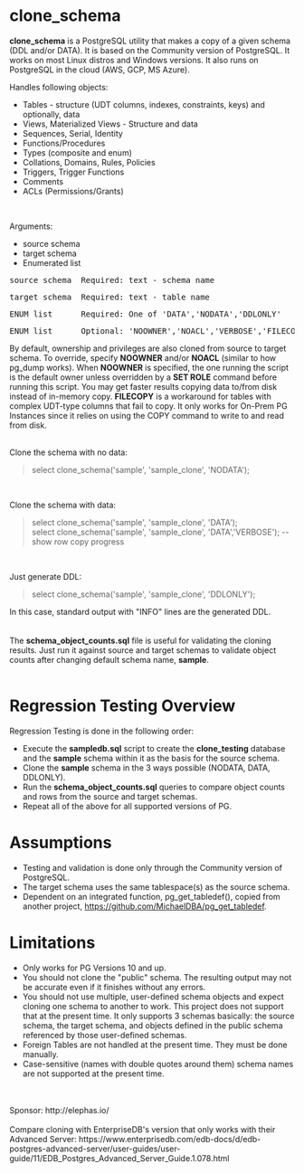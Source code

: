 # clone_schema

**clone_schema** is a PostgreSQL utility that makes a copy of a given schema (DDL and/or DATA). It is based on the Community version of PostgreSQL. It works on most Linux distros and Windows versions.  It also runs on PostgreSQL in the cloud (AWS, GCP, MS Azure).

Handles following objects:

* Tables - structure (UDT columns, indexes, constraints, keys) and optionally, data
* Views, Materialized Views - Structure and data
* Sequences, Serial, Identity
* Functions/Procedures
* Types (composite and enum)
* Collations, Domains, Rules, Policies
* Triggers, Trigger Functions
* Comments
* ACLs (Permissions/Grants)

<br/>

Arguments:
* source schema
* target schema
* Enumerated list

<pre>source schema  Required: text - schema name</pre>
<pre>target schema  Required: text - table name</pre>
<pre>ENUM list      Required: One of 'DATA','NODATA','DDLONLY'</pre>
<pre>ENUM list      Optional: 'NOOWNER','NOACL','VERBOSE','FILECOPY'</pre>
By default, ownership and privileges are also cloned from source to target schema.  To override, specify **NOOWNER** and/or **NOACL** (similar to how pg_dump works). When **NOOWNER** is specified, the one running the script is the default owner unless overridden by a **SET ROLE** command before running this script. You may get faster results copying data to/from disk instead of in-memory copy. **FILECOPY** is a workaround for tables with complex UDT-type columns that fail to copy.  It only works for On-Prem PG Instances since it relies on using the COPY command to write to and read from disk.
<br/><br/>

Clone the schema with no data:
<br/>
>select clone_schema('sample', 'sample_clone', 'NODATA');
<br/>

Clone the schema with data:
<br/>
>select clone_schema('sample', 'sample_clone', 'DATA');<br/>
>select clone_schema('sample', 'sample_clone', 'DATA','VERBOSE');  -- show row copy progress
<br/>

Just generate DDL:
<br/>
>select clone_schema('sample', 'sample_clone', 'DDLONLY');

In this case, standard output with "INFO" lines are the generated DDL.
<br/><br/><br/>
The **schema_object_counts.sql** file is useful for validating the cloning results.  Just run it against source and target schemas to validate object counts after changing default schema name, **sample**.
<br/><br/>

# Regression Testing Overview
Regression Testing is done in the following order:
* Execute the **sampledb.sql** script to create the **clone_testing** database and the **sample** schema within it as the basis for the source schema.
* Clone the **sample** schema in the 3 ways possible (NODATA, DATA, DDLONLY).
* Run the **schema_object_counts.sql** queries to compare object counts and rows from the source and target schemas.
* Repeat all of the above for all supported versions of PG.

# Assumptions
* Testing and validation is done only through the Community version of PostgreSQL.
* The target schema uses the same tablespace(s) as the source schema.
* Dependent on an integrated function, pg_get_tabledef(), copied from another project, https://github.com/MichaelDBA/pg_get_tabledef.

# Limitations
* Only works for PG Versions 10 and up.
* You should not clone the "public" schema.  The resulting output may not be accurate even if it finishes without any errors.
* You should not use multiple, user-defined schema objects and expect cloning one schema to another to work.  This project does not support that at the present time.  It only supports 3 schemas basically: the source schema, the target schema, and objects defined in the public schema referenced by those user-defined schemas.
* Foreign Tables are not handled at the present time.  They must be done manually.
* Case-sensitive (names with double quotes around them) schema names are not supported at the present time.  
<br/>
<br/>
Sponsor:
 http://elephas.io/
<br/>
<br/> 
Compare cloning with EnterpriseDB's version that only works with their Advanced Server:
https://www.enterprisedb.com/edb-docs/d/edb-postgres-advanced-server/user-guides/user-guide/11/EDB_Postgres_Advanced_Server_Guide.1.078.html

 
 
 
